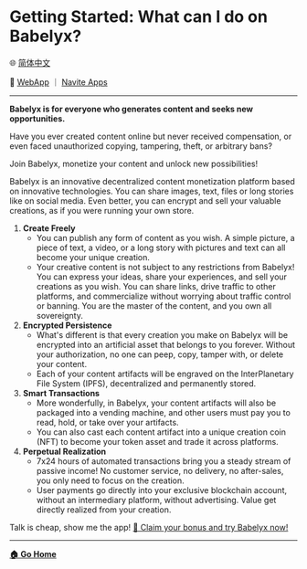 # Getting Started: What can I do on Babelyx?

🌐 [简体中文](./_zhcn.md)

<!-- 🌎 to be added -->

🚀 [WebApp](https://u.babelyx.com) ｜ [Navite Apps](https://links.babelyx.com)

---

**Babelyx is for everyone who generates content and seeks new opportunities.**

Have you ever created content online but never received compensation, or even faced unauthorized copying, tampering, theft, or arbitrary bans?

Join Babelyx, monetize your content and unlock new possibilities!

Babelyx is an innovative decentralized content monetization platform based on innovative technologies. You can share images, text, files or long stories like on social media. Even better, you can encrypt and sell your valuable creations, as if you were running your own store.

1. **Create Freely**
   - You can publish any form of content as you wish. A simple picture, a piece of text, a video, or a long story with pictures and text can all become your unique creation.
   - Your creative content is not subject to any restrictions from Babelyx! You can express your ideas, share your experiences, and sell your creations as you wish. You can share links, drive traffic to other platforms, and commercialize without worrying about traffic control or banning. You are the master of the content, and you own all sovereignty.
2. **Encrypted Persistence**
   - What's different is that every creation you make on Babelyx will be encrypted into an artificial asset that belongs to you forever. Without your authorization, no one can peep, copy, tamper with, or delete your content.
   - Each of your content artifacts will be engraved on the InterPlanetary File System (IPFS), decentralized and permanently stored.
3. **Smart Transactions**
   - More wonderfully, in Babelyx, your content artifacts will also be packaged into a vending machine, and other users must pay you to read, hold, or take over your artifacts.
   - You can also cast each content artifact into a unique creation coin (NFT) to become your token asset and trade it across platforms.
4. **Perpetual Realization**
   - 7x24 hours of automated transactions bring you a steady stream of passive income! No customer service, no delivery, no after-sales, you only need to focus on the creation.
   - User payments go directly into your exclusive blockchain account, without an intermediary platform, without advertising. Value get directly realized from your creation.

Talk is cheap, show me the app! [🎁 Claim your bonus and try Babelyx now!](https://u.babelyx.com)

---

[**🏠 Go Home**](../../_enus.md)
